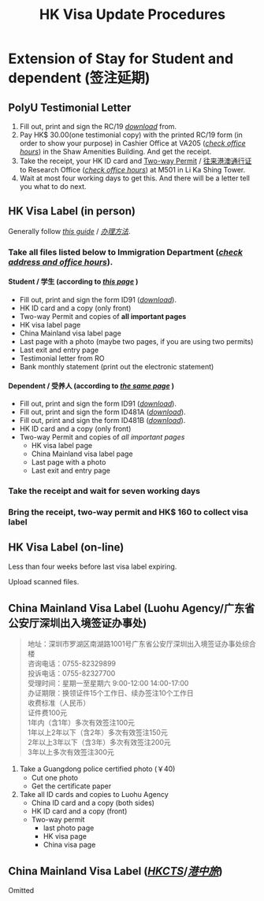 ﻿---
layout      : post
tage        : [life, visa]
title       : HK Visa Update Procedures
description : 
---


Extension of Stay for Student and dependent (签注延期)
======================================================

PolyU Testimonial Letter
------------------------

1.  Fill out, print and sign the RC/19 [*download*](http://www.polyu.edu.hk/ro/forms/FormRC19.doc) from.
2.  Pay HK$ 30.00(one testimonial copy) with the printed RC/19 form (in order to show your purpose) in Cashier Office at VA205 ([*check office hours*](http://www.polyu.edu.hk/fo/FO_Web/index.php?page=9)) in the Shaw Amenities Building. And get the receipt.
3.  Take the receipt, your HK ID card and [Two-way Permit](http://en.wikipedia.org/wiki/Two-way_Permit) / [往来港澳通行证](http://zh.wikipedia.org/wiki/%E4%B8%AD%E5%8D%8E%E4%BA%BA%E6%B0%91%E5%85%B1%E5%92%8C%E5%9B%BD%E5%BE%80%E6%9D%A5%E6%B8%AF%E6%BE%B3%E9%80%9A%E8%A1%8C%E8%AF%81) to Research Office ([*check office hours*](http://www.polyu.edu.hk/ro/newROContact_stud.html)) at M501 in Li Ka Shing Tower.
4.  Wait at most four working days to get this. And there will be a letter tell you what to do next.

HK Visa Label (in person)
-------------------------

Generally follow [*this guide*](http://www.immd.gov.hk/en/faq/extend-stay-terminate-sponsorship-transfer-endorsement.html#non_local_extend) / [*办理方法*](http://www.immd.gov.hk/sc/faq/extend-stay-terminate-sponsorship-transfer-endorsement.html#non_local_extend).

### Take all files listed below to Immigration Department ([*check address and office hours*](http://www.immd.gov.hk/sc/services/addresses/branch-office.html)).

#### Student / 学生 (according to [*this page*](http://www.gov.hk/sc/residents/immigration/nonpermanent/extensionstaynpr/esgen.htm) )

-   Fill out, print and sign the form ID91 ([*download*](http://www.immd.gov.hk/pdforms/id91.pdf)).
-   HK ID card and a copy (only front)
-   Two-way Permit and copies of **all important pages**
  -   HK visa label page
  -   China Mainland visa label page
  -   Last page with a photo (maybe two pages, if you are using two permits)
  -   Last exit and entry page
-   Testimonial letter from RO
-   Bank monthly statement (print out the electronic statement)

#### Dependent / 受养人 (according to [*the same page*](http://www.gov.hk/sc/residents/immigration/nonpermanent/extensionstaynpr/esgen.htm) )

-   Fill out, print and sign the form ID91 ([*download*](http://www.immd.gov.hk/pdforms/id91.pdf)).
-   Fill out, print and sign the form ID481A ([*download*](http://www.immd.gov.hk/pdforms/id481ac.pdf)).
-   Fill out, print and sign the form ID481B ([*download*](http://www.immd.gov.hk/pdforms/id481bc.pdf)).
-   HK ID card and a copy (only front)
-   Two-way Permit and copies of *all important pages*
    -   HK visa label page
    -   China Mainland visa label page
    -   Last page with a photo
    -   Last exit and entry page

### Take the receipt and wait for seven working days

### Bring the receipt, two-way permit and HK$ 160 to collect visa label

HK Visa Label (on-line)
-----------------------

Less than four weeks before last visa label expiring.

Upload scanned files.

China Mainland Visa Label (Luohu Agency/广东省公安厅深圳出入境签证办事处)
-------------------------------------------------------------------

> 地址：深圳市罗湖区南湖路1001号广东省公安厅深圳出入境签证办事处综合楼  
> 咨询电话：0755-82329899  
> 投诉电话：0755-82327700  
> 受理时间：星期一至星期六 9:00-12:00 14:00-17:00  
> 办证期限：换领证件15个工作日、续办签注10个工作日  
> 收费标准（人民币）   
> 证件费100元  
> 1年内（含1年）多次有效签注100元  
> 1年以上2年以下（含2年）多次有效签注150元  
> 2年以上3年以下（含3年）多次有效签注200元  
> 3年以上多次有效签注300元  

1. Take a Guangdong police certified photo (￥40)
   + Cut one photo
   + Get the certificate paper
2. Take all ID cards and copies to Luohu Agency
   + China ID card and a copy (both sides)
   + HK ID card and a copy (front)
   + Two-way permit
      - last photo page
      - HK visa page
      - China visa page


China Mainland Visa Label ([*HKCTS*](http://www.ctshk.com/zhengjian/rencai/rencai.htm)/[*港中旅*](http://www.ctshk.com/zhengjian/rencai/rencai.htm))
--------------------------------------------------------------------------------------------------------------------------------------------------

Omitted
